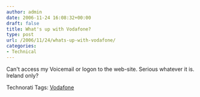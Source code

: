 ```yaml
---
author: admin
date: 2006-11-24 16:08:32+00:00
draft: false
title: What's up with Vodafone?
type: post
url: /2006/11/24/whats-up-with-vodafone/
categories:
- Technical
---
```


Can't access my Voicemail or logon to the web-site. Serious whatever it is. Ireland only?

Technorati Tags: [Vodafone](http://www.technorati.com/tags/Vodafone)

